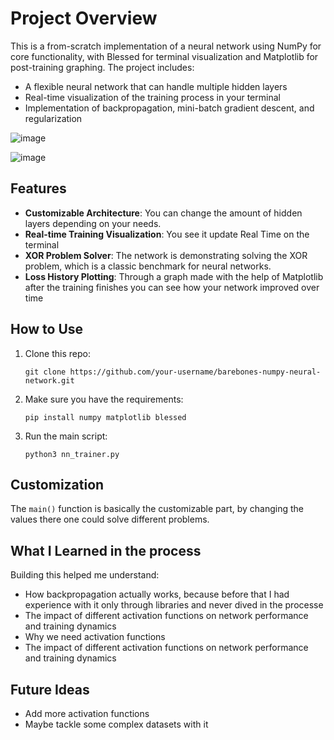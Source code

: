 # Project Overview

This is a from-scratch implementation of a neural network using NumPy for core functionality, with Blessed for terminal visualization and Matplotlib for post-training graphing. The project includes:
- A flexible neural network that can handle multiple hidden layers
- Real-time visualization of the training process in your terminal
- Implementation of backpropagation, mini-batch gradient descent, and regularization




![image](https://github.com/dvelkow/barebones_numpy_neural_network/assets/71397644/8c6e728b-4dd9-43fc-9db0-374d69a1b441)

![image](https://github.com/dvelkow/barebones_numpy_neural_network/assets/71397644/cedff2c1-0c35-4d67-9b90-95a50c73b3c7)

## Features

- **Customizable Architecture**: You can change the amount of hidden layers depending on your needs.
- **Real-time Training Visualization**: You see it update Real Time on the terminal
- **XOR Problem Solver**: The network is demonstrating solving the XOR problem, which is a classic benchmark for neural networks.
- **Loss History Plotting**: Through a graph made with the help of Matplotlib after the training finishes you can see how your network improved over time

## How to Use

1. Clone this repo:
   ```
   git clone https://github.com/your-username/barebones-numpy-neural-network.git
   ```

2. Make sure you have the requirements:
   ```
   pip install numpy matplotlib blessed
   ```

3. Run the main script:
   ```
   python3 nn_trainer.py
   ```

## Customization

The `main()` function is basically the customizable part, by changing the values there one could solve different problems.

## What I Learned in the process

Building this helped me understand:
- How backpropagation actually works, because before that I had experience with it only through libraries and never dived in the processe
- The impact of different activation functions on network performance and training dynamics
- Why we need activation functions
- The impact of different activation functions on network performance and training dynamics

## Future Ideas

- Add more activation functions
- Maybe tackle some complex datasets with it
